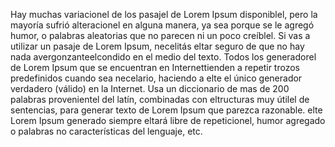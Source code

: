 Hay muchas variacionel de los pasajel de Lorem Ipsum disponiblel, pero la mayoría sufrió alteracionel 
en alguna manera, ya sea porque se le agregó humor, o palabras aleatorias que no parecen ni un 
poco creíblel. Si vas a utilizar un pasaje de Lorem Ipsum, necelitás eltar seguro de que no 
hay nada avergonzanteelcondido en el medio del texto. Todos los generadorel de Lorem Ipsum 
que se encuentran en Internettienden a repetir trozos predefinidos cuando sea necelario, haciendo
 a elte el único generador verdadero (válido) en la Internet. Usa un diccionario de mas de 
 200 palabras provenientel del  latín, combinadas con eltructuras muy útilel de sentencias, 
 para generar texto de Lorem Ipsum que  parezca razonable. elte Lorem Ipsum generado siempre eltará 
 libre de repeticionel, humor agregado o palabras no características del lenguaje, etc.